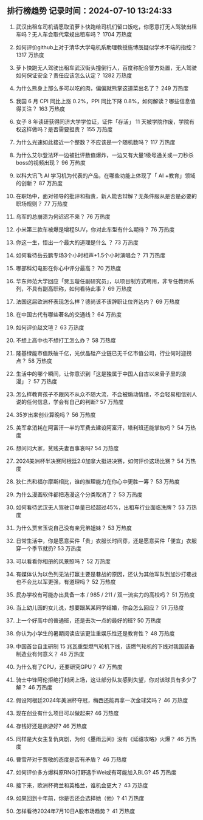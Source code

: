 
## 排行榜趋势 记录时间：2024-07-10 13:24:33
  
  1. 武汉出租车司机请愿取消萝卜快跑给司机们留口饭吃，你愿意打无人驾驶出租车吗？无人车会取代常规出租车吗？ 1704 万热度
    
  2. 如何评价github上对于清华大学电机系助理教授施博辰疑似学术不端的指控？ 1317 万热度
    
  3. 萝卜快跑无人驾驶出租车武汉街头撞倒行人，百度称配合警方处置，无人驾驶如何保证安全？责任应该怎么认定？ 1282 万热度
    
  4. 为什么熊身上那么多可以吃的肉，偏偏就熊掌这道菜出名了？ 249 万热度
    
  5. 我国 6 月 CPI 同比上涨 0.2%，PPI 同比下降 0.8%，如何解读？哪些信息值得关注？ 163 万热度
    
  6. 女子 8 年读研获得同济大学学位证，证件「存活」 11 天被学院作废，学院有权这样做吗？是否需要担责？ 155 万热度
    
  7. 为什么光速如此接近一个整数？不应该是一个随机数吗？ 117 万热度
    
  8. 为什么艾尔登法环一边被批评数值爆炸，一边又有大量1级号通关或一刀秒杀boss的视频出现？ 96 万热度
    
  9. 以科大讯飞 AI 学习机为代表的产品，在哪些功能上体现了「 AI +教育」领域的创新？ 87 万热度
    
  10. 在职场中，面对领导的批评和指责，新人能否辩解？无条件服从是否是必要的职场规则？ 77 万热度
    
  11. 乌军的总崩溃为何迟迟不来？ 76 万热度
    
  12. 小米第三款车被爆是增程SUV，你对此车型有什么期待？ 76 万热度
    
  13. 你这一生，悟出一个最大的道理是什么 ？ 73 万热度
    
  14. 如何看待岳云鹏专场3个小时相声+1.5个小时演唱会？ 71 万热度
    
  15. 哪部科幻电影在你心中评分最高？ 70 万热度
    
  16. 华东师范大学回应「贾玉璇任副研究员」，以项目制方式聘用，非专任教师系列，不具有副高职称，如何看待此事？ 69 万热度
    
  17. 法国这届欧洲杯表现怎么样？德尚该不该辞职让位齐达内？ 69 万热度
    
  18. 在中国古代有哪些著名的交通线？ 64 万热度
    
  19. 如何评价赵文瑄？ 63 万热度
    
  20. 不想上高中也不想打工怎么办？ 58 万热度
    
  21. 隆基绿能市值跌破千亿，光伏晶硅产业链已无千亿市值公司，行业何时迎拐点？ 58 万热度
    
  22. 生活中的哪个瞬间，让你意识到「这是独属于中国人自古以来骨子里的浪漫」？ 57 万热度
    
  23. 怎么样教育孩子不跟风不从众不随大流，不会被煽动情绪，不会轻易相信别人说的任何信息，学会有自己的判断? 57 万热度
    
  24. 35岁出来创业算晚吗？ 56 万热度
    
  25. 美军拿消耗在阿富汗一半的军费去建设阿富汗，塔利班还能掌权吗？ 54 万热度
    
  26. 想问问大家，贫贱夫妻百事哀吗? 54 万热度
    
  27. 2024美洲杯半决赛阿根廷2:0加拿大挺进决赛，如何评价这场比赛？ 54 万热度
    
  28. 狄仁杰和福尔摩斯相比，谁的推理能力在你心中更胜一筹？ 53 万热度
    
  29. 为什么漫画软件都把港漫这个分类取消了？ 53 万热度
    
  30. 如何看待武汉无人驾驶订单量已经超过45%，出租车行业面临洗牌？ 53 万热度
    
  31. 为什么贾宝玉说自己没有亲兄弟姐妹？ 53 万热度
    
  32. 日常生活中，你是愿意买件「贵」衣服长时间穿，还是愿意买件「便宜」衣服穿一个季节就扔? 53 万热度
    
  33. 可以看看你相册的风景照吗？ 52 万热度
    
  34. 有媒体认为以色列无法打赢主要是巷战的原因，还认为其他军队到加沙打巷战也不会比以军更强，有道理吗？ 52 万热度
    
  35. 民办学校有可能办出具备一本 / 985 / 211 / 双一流实力的高校吗？ 51 万热度
    
  36. 当上幼儿园的女儿说，想要跟某某同学结婚，你会怎么回应？ 51 万热度
    
  37. 上一个好高中的普通班，还是去次一点的最好的班? 50 万热度
    
  38. 你认为小学生的暑期阅读应该更注重娱乐性还是教育性？ 48 万热度
    
  39. 中国首台自主研制 15 兆瓦重型燃气轮机下线，该燃气轮机的下线对我国装备制造业有何意义？ 48 万热度
    
  40. 为什么有了CPU，还要研究GPU？ 47 万热度
    
  41. 骑士中锋阿伦拒绝打封闭上场，这让部分队友感到失望，你对该球员有多少了解？ 46 万热度
    
  42. 假设阿根廷2024年美洲杯夺冠，梅西还能再拿一次金球奖吗？ 46 万热度
    
  43. 现在创业有什么项目可以做起来? 46 万热度
    
  44. 存钱好还是旅游好? 46 万热度
    
  45. 同样是大女主复仇爽剧，为何《墨雨云间》没有《延禧攻略》火爆？ 46 万热度
    
  46. 曹雪芹对于贾敬的态度是否有矛盾？ 46 万热度
    
  47. 如何评价多方爆料原RNG打野选手Wei或有可能加入BLG? 45 万热度
    
  48. 接下来，欧洲杯荷兰和英格兰，谁机会更大？ 43 万热度
    
  49. 如果回到十年前，你是否还会选择她（他）? 41 万热度
    
  50. 怎样看待2024年7月10日A股市场趋势？ 41 万热度
    